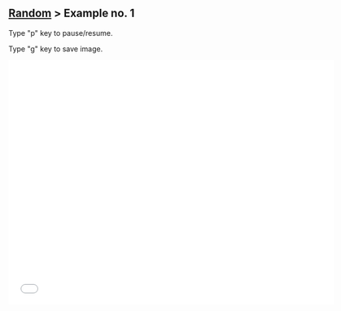 ## [Random](../) > Example no. 1

Type "p" key to pause/resume.

Type "g" key to save image.

<iframe src="./sketch.html" width="640px" height="480px" frameborder="0"></iframe>
